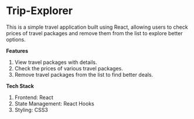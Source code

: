 # Trip-Explorer
This is a simple travel application built using React, allowing users to check prices of travel packages and remove them from the list to explore better options.

**Features**
1. View travel packages with details.
2. Check the prices of various travel packages.
3. Remove travel packages from the list to find better deals.

**Tech Stack**
1. Frontend: React
2. State Management: React Hooks
3. Styling: CSS3
